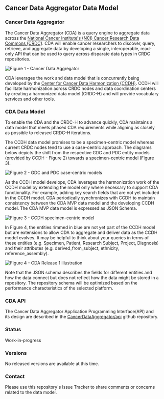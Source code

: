 ## Cancer Data Aggregator Data Model


### Cancer Data Aggregator
The Cancer Data Aggregator (CDA) is a query engine to aggregate data across the  [National Cancer Institute's (NCI) Cancer Research Data Commons (CRDC)](https://datascience.cancer.gov/data-commons). CDA will enable cancer researchers to discover, query, retrieve, and aggregate data by developing a single, interoperable, read-only API that can be used to query across disparate data types in CRDC repositories.  

![Figure 1 - Cancer Data Aggregator](https://github.com/CancerDataAggregator/cda-data-model/blob/main/documents/CancerDataAggregator_PMD_0.png)

CDA leverages the work and data model that is concurrently being developed by the [Center for Cancer Data Harmonization (CCDH)](https://datacommons.cancer.gov/center-cancer-data-harmonization).  CCDH will facilitate harmonization across CRDC nodes and data coordination centers by creating a harmonized data model (CRDC-H) and will provide vocabulary services and other tools.

### CDA Data Model
To enable the CDA and the CRDC-H to advance quickly, CDA maintains a data model that meets phased CDA requirements while aligning as closely as possible to released CRDC-H iterations.  

The CCDH data model promises to be a specimen-centric model whereas current CRDC nodes tend to use a case-centric approach.  The diagrams below depicts the shift from the respective GDC and PDC entity models (provided by CCDH - Figure 2) towards a specimen-centric model (Figure 3).

![Figure 2 - GDC and PDC case-centric models ](https://github.com/CancerDataAggregator/cda-data-model/blob/main/documents/GDCPDCModels.png)

As the CCDH model develops, CDA leverages the harmonization work of the CCDH model by extending the model only where necessary to support CDA functionality. For example, adding key search fields that are not yet included in the CCDH model. CDA periodically synchronizes with CCDH to maintain consistency between the  CDA MVP data model and the developing CCDH model.  The CDA MVP data model is expressed as JSON Schema.

![Figure 3 - CCDH specimen-centric model](https://github.com/CancerDataAggregator/cda-data-model/blob/main/documents/CCDH%20Specimen-centric%20Jun2020.png)

In Figure 4, the entities rimmed in blue are not yet part of the CCDH model but are extensions to allow CDA to aggregate and deliver data as the CCDH model evolves. It may be helpful to think about your queries in terms of these entities (e.g. Specimen, Patient, Research Subject, Project, Diagnosis) and their attributes (e.g. derived_from_subject, ethnicity, reference_assembly).

![Figure 4 - CDA Release 1 illustration](https://github.com/CancerDataAggregator/cda-data-model/blob/main/documents/CDA%20MVP%20Release%201.png)

Note that the JSON schema describes the fields for different entities and how the data connect but does not reflect how the data might be stored in a repository.  The repository schema will be optimized based on the performance characteristics of the selected platform.

### CDA API
The Cancer Data Aggregator Application Programming Interface(API) and its design are described in the [CancerDataAggregator/api](https://github.com/CancerDataAggregator/api) github repository.

### Status
Work-in-progress

### Versions
No released versions are available at this time.

### Contact
Please use this repository's Issue Tracker to share comments or concerns related to the data model.

